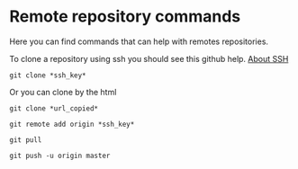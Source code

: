 # Remote repository commands

Here you can find commands that can help with remotes repositories.

To clone a repository using ssh you should see this github help.
[About SSH](https://help.github.com/articles/about-ssh/)

`git clone *ssh_key*`

Or you can clone by the html

`git clone *url_copied*`

`git remote add origin *ssh_key*`

`git pull`

`git push -u origin master`
